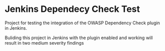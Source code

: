 # Jenkins Dependecy Check Test
Project for testing the integration of the OWASP Dependency Check plugin in Jenkins.

Buliding this project in Jenkins with the plugin enabled and working will result in two medium severity findings
